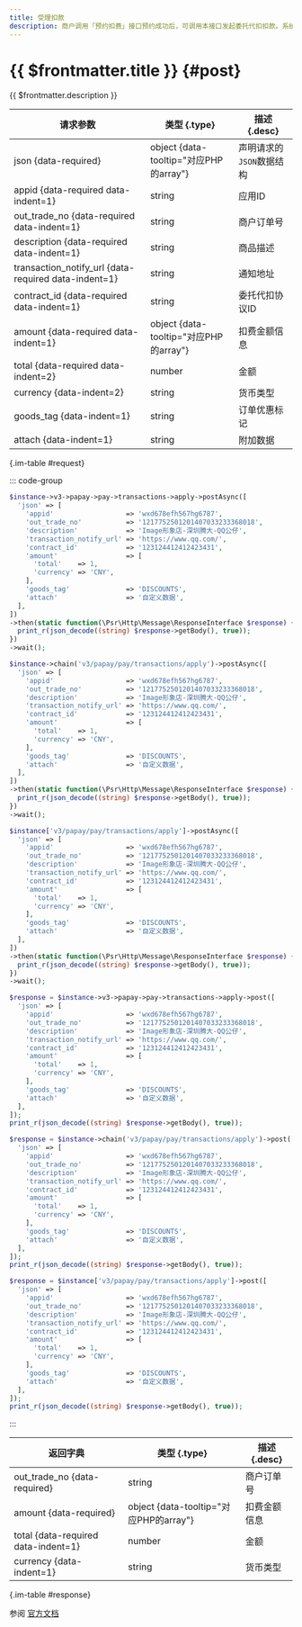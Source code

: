 ```yaml
---
title: 受理扣款
description: 商户调用「预约扣费」接口预约成功后，可调用本接口发起委托代扣扣款。系统受理扣款请求后，异步进行扣款，并通过商户指定的回调地址通知扣费结果。
---
```


# {{ $frontmatter.title }} {#post}

{{ $frontmatter.description }}

| 请求参数 | 类型 {.type} | 描述 {.desc}
| --- | --- | ---
| json {data-required} | object {data-tooltip="对应PHP的array"} | 声明请求的`JSON`数据结构
| appid {data-required data-indent=1} | string | 应用ID
| out_trade_no {data-required data-indent=1} | string | 商户订单号
| description {data-required data-indent=1} | string | 商品描述
| transaction_notify_url {data-required data-indent=1} | string | 通知地址
| contract_id {data-required data-indent=1} | string | 委托代扣协议ID
| amount {data-required data-indent=1} | object {data-tooltip="对应PHP的array"} | 扣费金额信息
| total {data-required data-indent=2} | number | 金额
| currency {data-indent=2} | string | 货币类型
| goods_tag {data-indent=1} | string | 订单优惠标记
| attach {data-indent=1} | string | 附加数据

{.im-table #request}

::: code-group

```php [异步纯链式]
$instance->v3->papay->pay->transactions->apply->postAsync([
  'json' => [
    'appid'                  => 'wxd678efh567hg6787',
    'out_trade_no'           => '1217752501201407033233368018',
    'description'            => 'Image形象店-深圳腾大-QQ公仔',
    'transaction_notify_url' => 'https://www.qq.com/',
    'contract_id'            => '123124412412423431',
    'amount'                 => [
      'total'    => 1,
      'currency' => 'CNY',
    ],
    'goods_tag'              => 'DISCOUNTS',
    'attach'                 => '自定义数据',
  ],
])
->then(static function(\Psr\Http\Message\ResponseInterface $response) {
  print_r(json_decode((string) $response->getBody(), true));
})
->wait();
```

```php [异步声明式]
$instance->chain('v3/papay/pay/transactions/apply')->postAsync([
  'json' => [
    'appid'                  => 'wxd678efh567hg6787',
    'out_trade_no'           => '1217752501201407033233368018',
    'description'            => 'Image形象店-深圳腾大-QQ公仔',
    'transaction_notify_url' => 'https://www.qq.com/',
    'contract_id'            => '123124412412423431',
    'amount'                 => [
      'total'    => 1,
      'currency' => 'CNY',
    ],
    'goods_tag'              => 'DISCOUNTS',
    'attach'                 => '自定义数据',
  ],
])
->then(static function(\Psr\Http\Message\ResponseInterface $response) {
  print_r(json_decode((string) $response->getBody(), true));
})
->wait();
```

```php [异步属性式]
$instance['v3/papay/pay/transactions/apply']->postAsync([
  'json' => [
    'appid'                  => 'wxd678efh567hg6787',
    'out_trade_no'           => '1217752501201407033233368018',
    'description'            => 'Image形象店-深圳腾大-QQ公仔',
    'transaction_notify_url' => 'https://www.qq.com/',
    'contract_id'            => '123124412412423431',
    'amount'                 => [
      'total'    => 1,
      'currency' => 'CNY',
    ],
    'goods_tag'              => 'DISCOUNTS',
    'attach'                 => '自定义数据',
  ],
])
->then(static function(\Psr\Http\Message\ResponseInterface $response) {
  print_r(json_decode((string) $response->getBody(), true));
})
->wait();
```

```php [同步纯链式]
$response = $instance->v3->papay->pay->transactions->apply->post([
  'json' => [
    'appid'                  => 'wxd678efh567hg6787',
    'out_trade_no'           => '1217752501201407033233368018',
    'description'            => 'Image形象店-深圳腾大-QQ公仔',
    'transaction_notify_url' => 'https://www.qq.com/',
    'contract_id'            => '123124412412423431',
    'amount'                 => [
      'total'    => 1,
      'currency' => 'CNY',
    ],
    'goods_tag'              => 'DISCOUNTS',
    'attach'                 => '自定义数据',
  ],
]);
print_r(json_decode((string) $response->getBody(), true));
```

```php [同步声明式]
$response = $instance->chain('v3/papay/pay/transactions/apply')->post([
  'json' => [
    'appid'                  => 'wxd678efh567hg6787',
    'out_trade_no'           => '1217752501201407033233368018',
    'description'            => 'Image形象店-深圳腾大-QQ公仔',
    'transaction_notify_url' => 'https://www.qq.com/',
    'contract_id'            => '123124412412423431',
    'amount'                 => [
      'total'    => 1,
      'currency' => 'CNY',
    ],
    'goods_tag'              => 'DISCOUNTS',
    'attach'                 => '自定义数据',
  ],
]);
print_r(json_decode((string) $response->getBody(), true));
```

```php [同步属性式]
$response = $instance['v3/papay/pay/transactions/apply']->post([
  'json' => [
    'appid'                  => 'wxd678efh567hg6787',
    'out_trade_no'           => '1217752501201407033233368018',
    'description'            => 'Image形象店-深圳腾大-QQ公仔',
    'transaction_notify_url' => 'https://www.qq.com/',
    'contract_id'            => '123124412412423431',
    'amount'                 => [
      'total'    => 1,
      'currency' => 'CNY',
    ],
    'goods_tag'              => 'DISCOUNTS',
    'attach'                 => '自定义数据',
  ],
]);
print_r(json_decode((string) $response->getBody(), true));
```

:::

| 返回字典 | 类型 {.type} | 描述 {.desc}
| --- | --- | ---
| out_trade_no {data-required} | string | 商户订单号
| amount {data-required} | object {data-tooltip="对应PHP的array"} | 扣费金额信息
| total {data-required data-indent=1} | number | 金额
| currency {data-indent=1} | string | 货币类型

{.im-table #response}

参阅 [官方文档](https://pay.weixin.qq.com/doc/v3/merchant/4012467087)
